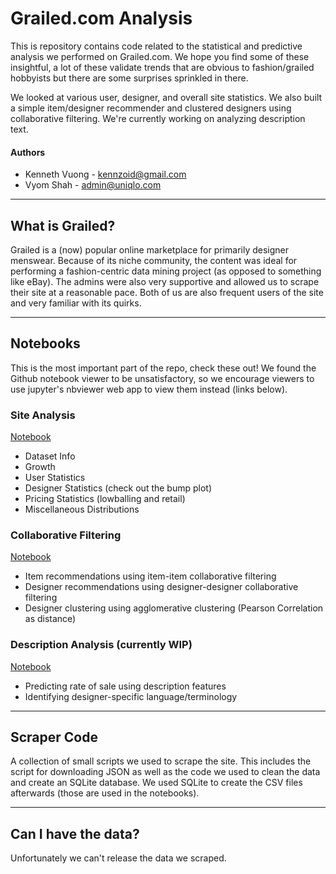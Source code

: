 # Grailed.com Analysis
This is repository contains code related to the statistical and predictive
analysis we performed on Grailed.com. We hope you find some of these insightful, a lot of these
validate trends that are obvious to fashion/grailed hobbyists but there are some surprises
sprinkled in there.


We looked at various user, designer, and overall site statistics. We also built a simple 
item/designer recommender and clustered designers using collaborative filtering. We're currently
working on analyzing description text.

#### Authors
* Kenneth Vuong - [kennzoid@gmail.com](mailto:kennzoid@gmail.com)
* Vyom Shah - [admin@uniqlo.com](admin@uniqlo.com)

***

## What is Grailed?

Grailed is a (now) popular online marketplace for primarily designer menswear. Because of its niche community, the content was ideal for performing a fashion-centric data mining project (as opposed to something like eBay). The admins were also very supportive and allowed us to scrape their site at a reasonable pace. Both of us are also frequent users of the site and very familiar with its quirks.

***

## Notebooks
This is the most important part of the repo, check these out! We found the Github notebook viewer to be unsatisfactory, so we encourage viewers to use jupyter's nbviewer web app to view them instead (links below).

### Site Analysis
[Notebook](http://nbviewer.jupyter.org/github/kennzoid/grailed-analysis/blob/master/notebooks/site_analysis.ipynb)

* Dataset Info
* Growth
* User Statistics
* Designer Statistics (check out the bump plot)
* Pricing Statistics (lowballing and retail)
* Miscellaneous Distributions

### Collaborative Filtering
[Notebook](http://nbviewer.jupyter.org/github/kennzoid/grailed-analysis/blob/master/notebooks/collaborative_filtering.ipynb)

* Item recommendations using item-item collaborative filtering
* Designer recommendations using designer-designer collaborative filtering
* Designer clustering using agglomerative clustering (Pearson Correlation as distance)


### Description Analysis (currently WIP)
[Notebook](https://github.com/kennzoid/grailed-analysis/blob/master/notebooks/description_analysis.ipynb)

* Predicting rate of sale using description features
* Identifying designer-specific language/terminology

***

## Scraper Code
A collection of small scripts we used to scrape the site. This includes the script for downloading JSON as well as the code we used to clean the data and create an SQLite database. We used SQLite to create the CSV files afterwards (those are used in the notebooks).

***

## Can I have the data?
Unfortunately we can't release the data we scraped.
